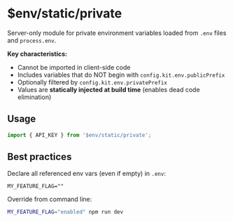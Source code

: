 # $env/static/private

Server-only module for private environment variables loaded from `.env` files and `process.env`.

**Key characteristics:**
- Cannot be imported in client-side code
- Includes variables that do NOT begin with `config.kit.env.publicPrefix`
- Optionally filtered by `config.kit.env.privatePrefix`
- Values are **statically injected at build time** (enables dead code elimination)

## Usage

```ts
import { API_KEY } from '$env/static/private';
```

## Best practices

Declare all referenced env vars (even if empty) in `.env`:

```
MY_FEATURE_FLAG=""
```

Override from command line:

```sh
MY_FEATURE_FLAG="enabled" npm run dev
```
